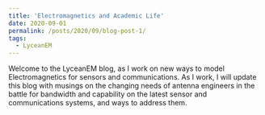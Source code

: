 ```yaml
---
title: 'Electromagnetics and Academic Life'
date: 2020-09-01
permalink: /posts/2020/09/blog-post-1/
tags:
  - LyceanEM
---
```


Welcome to the LyceanEM blog, as I work on new ways to model Electromagnetics for sensors and communications. As I work, I will update this blog with musings on the changing needs of antenna engineers in the battle for bandwidth and capability on the latest sensor and communications systems, and ways to address them.

